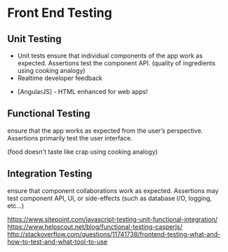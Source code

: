 # Front End Testing  

## Unit Testing
   - Unit tests ensure that individual components of the app work as expected. Assertions test the component API.  (quality of ingredients using cooking analogy)
   - Realtime developer feedback


* [AngularJS] - HTML enhanced for web apps!


## Functional Testing
ensure that the app works as expected from the user’s perspective. Assertions primarily test the user interface.

(food doesn't taste like crap using cooking analogy)

## Integration Testing
ensure that component collaborations work as expected. Assertions may test component API, UI, or side-effects (such as database I/O, logging, etc…)


https://www.sitepoint.com/javascript-testing-unit-functional-integration/
https://www.helpscout.net/blog/functional-testing-casperjs/
http://stackoverflow.com/questions/11741738/frontend-testing-what-and-how-to-test-and-what-tool-to-use

